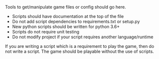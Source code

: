 Tools to get/manipulate game files or config should go here.

* Scripts should have documentation at the top of the file
* Do not add script dependencies to requirements.txt or setup.py
* New python scripts should be written for python 3.6+
* Scripts do not require unit testing
* Do not modify project if your script requires another language/runtime

If you are writing a script which is a requirement to play the game, then do
not write a script.  The game should be playable without the use of scripts.
